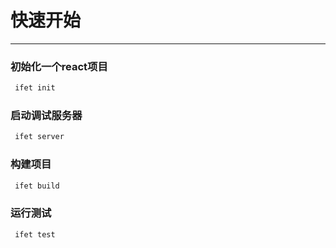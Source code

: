 # 快速开始

----

### 初始化一个react项目

```bash
 ifet init
```

### 启动调试服务器

```bash
 ifet server
```

### 构建项目

```bash
 ifet build
```

### 运行测试

```bash
 ifet test
```
